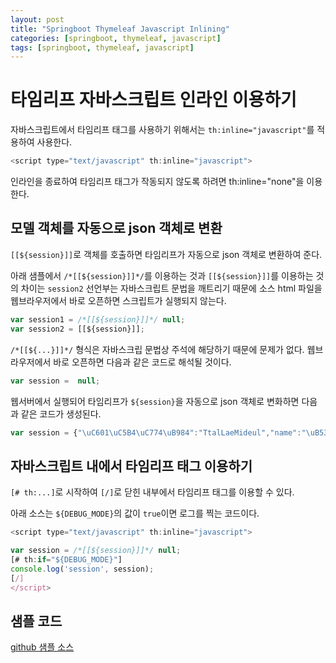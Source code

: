 ```yaml
---
layout: post
title: "Springboot Thymeleaf Javascript Inlining"
categories: [springboot, thymeleaf, javascript]
tags: [springboot, thymeleaf, javascript]
---
```


# 타임리프 자바스크립트 인라인 이용하기

자바스크립트에서 타임리프 태그를 사용하기 위해서는 `th:inline="javascript"`를 적용하여 사용한다.

```js
<script type="text/javascript" th:inline="javascript">
```

인라인을 종료하여 타임리프 태그가 작동되지 않도록 하려면 th:inline="none"을 이용한다.

## 모델 객체를 자동으로 json 객체로 변환

`[[${session}]]`로 객체를 호출하면 타임리프가 자동으로 json 객체로 변환하여 준다.

아래 샘플에서 `/*[[${session}]]*/`를 이용하는 것과 `[[${session}]]`를 이용하는 것의 차이는 
`session2` 선언부는 자바스크립트 문법을 깨트리기 때문에 소스 html 파일을 웹브라우저에서 바로 오픈하면 스크립트가 실행되지 않는다.

```js
var session1 = /*[[${session}]]*/ null;
var session2 = [[${session}]];
```

`/*[[${...}]]*/` 형식은 자바스크립 문법상 주석에 해당하기 때문에 문제가 없다. 웹브라우저에서 바로 오픈하면 다음과 같은 코드로 해석될 것이다.

```js
var session =  null;
```

웹서버에서 실행되어 타임리프가 `${session}`을 자동으로 json 객체로 변화하면 다음과 같은 코드가 생성된다.

```js
var session = {"\uC601\uC5B4\uC774\uB984":"TtalLaeMideul","name":"\uB538\uB0B4\uBBF8\uB4E4","key_x":"from session"};
```

## 자바스크립트 내에서 타임리프 태그 이용하기

`[# th:...]`로 시작하여 `[/]`로 닫힌 내부에서 타임리프 태그를 이용할 수 있다.

아래 소스는 `${DEBUG_MODE}`의 값이 `true`이면 로그를 찍는 코드이다.

```js
<script type="text/javascript" th:inline="javascript">

var session = /*[[${session}]]*/ null;
[# th:if="${DEBUG_MODE}"]
console.log('session', session);
[/]
</script>
```

## 샘플 코드

[github 샘플 소스](https://github.com/ttallaemideul/springboot/blob/master/tlmd_web/src/main/resources/templates/sample/thymeleaf/javascript.html)